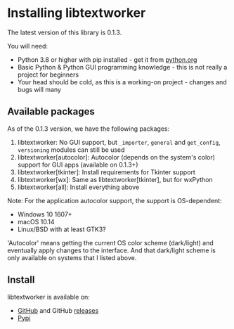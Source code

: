 # Installing libtextworker

The latest version of this library is 0.1.3.

You will need:

* Python 3.8 or higher with pip installed - get it from [python.org](https://python.org)
* Basic Python & Python GUI programming knowledge - this is not really a project for beginners
* Your head should be cold, as this is a working-on project - changes and bugs will many

## Available packages

As of the 0.1.3 version, we have the following packages:

1. libtextworker: No GUI support, but ```_importer```, ```general``` and ```get_config```, ```versioning``` modules can still be used
2. libtextworker[autocolor]: Autocolor (depends on the system's color) support for GUI apps (available on 0.1.3+)
3. libtextworker[tkinter]: Install requirements for Tkinter support
4. libtextworker[wx]: Same as libtextworker[tkinter], but for wxPython
5. libtextworker[all]: Install everything above

Note: For the application autocolor support, the support is OS-dependent:

* Windows 10 1607+
* macOS 10.14
* Linux/BSD with at least GTK3?

'Autocolor' means getting the current OS color scheme (dark/light) and eventually apply changes to the interface. And that dark/light scheme is only available on systems that I listed above.

## Install

libtextworker is available on:
* [GitHub](https://github.com/lebao3105/libtextworker) and GitHub [releases](https://github.com/lebao3105/libtextworker/releases)
* [Pypi](https://pypi.org/project/libtextworker)
